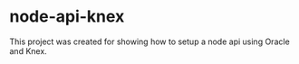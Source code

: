 # node-api-knex
This project was created for showing how to setup a node api using Oracle and Knex.
